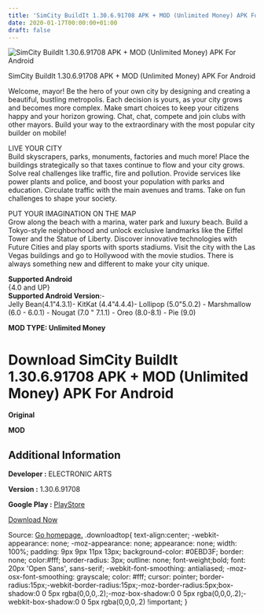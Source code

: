 ```yaml
---
title: 'SimCity BuildIt 1.30.6.91708 APK + MOD (Unlimited Money) APK For Android'
date: 2020-01-17T00:00:00+01:00
draft: false
---
```


![SimCity BuildIt 1.30.6.91708 APK + MOD (Unlimited Money) APK For Android](https://i0.wp.com/apkhome.net/wp-content/uploads/2020/01/SimCity-BuildIt-1.30.6.91708-APK-MOD-Unlimited-Money.png "SimCity BuildIt 1.30.6.91708 APK + MOD (Unlimited Money) APK For Android")

  

SimCity BuildIt 1.30.6.91708 APK + MOD (Unlimited Money) APK For Android

Welcome, mayor! Be the hero of your own city by designing and creating a beautiful, bustling metropolis. Each decision is yours, as your city grows and becomes more complex. Make smart choices to keep your citizens happy and your horizon growing. Chat, chat, compete and join clubs with other mayors. Build your way to the extraordinary with the most popular city builder on mobile!

LIVE YOUR CITY  
Build skyscrapers, parks, monuments, factories and much more! Place the buildings strategically so that taxes continue to flow and your city grows. Solve real challenges like traffic, fire and pollution. Provide services like power plants and police, and boost your population with parks and education. Circulate traffic with the main avenues and trams. Take on fun challenges to shape your society.

PUT YOUR IMAGINATION ON THE MAP  
Grow along the beach with a marina, water park and luxury beach. Build a Tokyo-style neighborhood and unlock exclusive landmarks like the Eiffel Tower and the Statue of Liberty. Discover innovative technologies with Future Cities and play sports with sports stadiums. Visit the city with the Las Vegas buildings and go to Hollywood with the movie studios. There is always something new and different to make your city unique.

**Supported Android**  
{4.0 and UP}  
**Supported Android Version**:-  
Jelly Bean(4.1"4.3.1)- KitKat (4.4"4.4.4)- Lollipop (5.0"5.0.2) - Marshmallow (6.0 - 6.0.1) - Nougat (7.0 " 7.1.1) - Oreo (8.0-8.1) - Pie (9.0)

**MOD TYPE: Unlimited Money**

Download SimCity BuildIt 1.30.6.91708 APK + MOD (Unlimited Money) APK For Android
=================================================================================

**Original**

**MOD**

Additional Information
----------------------

**Developer :** ELECTRONIC ARTS

**Version :** 1.30.6.91708

**Google Play :** [PlayStore](https://play.google.com/store/apps/details?id=com.ea.game.simcitymobile_row)

  

[Download Now](https://store4app.co/post/simcity-buildit-1-30-6-91708-apk-mod-unlimited-money-apk-for-android_1579197643)

  
Source: [Go homepage.](https://store4app.co/post/simcity-buildit-1-30-6-91708-apk-mod-unlimited-money-apk-for-android_1579197643) .downloadtop{ text-align:center; -webkit-appearance: none; -moz-appearance: none; appearance: none; width: 100%; padding: 9px 9px 11px 13px; background-color: #0EBD3F; border: none; color:#fff; border-radius: 3px; outline: none; font-weight;bold; font: 20px 'Open Sans', sans-serif; -webkit-font-smoothing: antialiased; -moz-osx-font-smoothing: grayscale; color: #fff; cursor: pointer; border-radius:15px;-webkit-border-radius:15px;-moz-border-radius:5px;box-shadow:0 0 5px rgba(0,0,0,.2);-moz-box-shadow:0 0 5px rgba(0,0,0,.2);-webkit-box-shadow:0 0 5px rgba(0,0,0,.2) !important; }